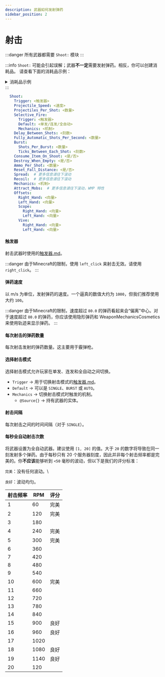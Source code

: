```yaml
---
description: 武器如何发射弹药
sidebar_position: 2
---
```


# 射击

:::danger
所有武器都需要 `Shoot:` 模块
:::

:::info
`Shoot:` 可能会引起误解；武器**不一定**需要发射弹药。相反，你可以创建消耗品。
请查看下面的消耗品示例：

<details>

<summary>消耗品示例</summary>

这个“武器”不会发射弹药。相反，当使用时它会删除自身并治疗玩家！

```yaml
Stim:
  Info:
    Weapon_Item:
      Type: "LIGHTNING_ROD"
      Name: "<gold>Stim"
      Lore:
        - "<gray>军用兴奋剂，可止血治疗战斗伤口。"
        - ""
        - "<gray>武器统计数据"
        - "<gold>➣ &c♥♥♥♥♥♥♥♥ <gold>⟸ <gray>治疗"
      Unbreakable: true
      Hide_Flags: true
      Deny_Use_In_Crafting: true
    Weapon_Get_Mechanics:
      - "Sound{sound=ITEM_ARMOR_EQUIP_CHAIN, pitch=0.75}"
    Cancel:
      Block_Interactions: true
      Item_Interactions: true
  Skin:
    Default:
      Type: FEATHER
      Custom_Model_Data: -1  # 负数在这里是可以的！
  Shoot:
    Trigger:
      Main_Hand: "RIGHT_CLICK"
      Off_Hand: "RIGHT_CLICK"
      Circumstance:
        Swimming: "DENY"
    Consume_Item_On_Shoot: true
    Delay_Between_Shots: 20
    Mechanics:
      - "Sound{sound=ENTITY_GENERIC_DRINK, noise=0.1}"
      - "Potion{potion=HEAL, level=3}"
```

</details>
:::

```yaml
  Shoot:
    Trigger: <触发器>
    Projectile_Speed: <速度>
    Projectiles_Per_Shot: <数量>
    Selective_Fire:
      Trigger: <触发器>
      Default: <单发/连发/全自动>
      Mechanics: <机制>
    Delay_Between_Shots: <刻数>
    Fully_Automatic_Shots_Per_Second: <数量>
    Burst:
      Shots_Per_Burst: <数量>
      Ticks_Between_Each_Shot: <刻数>
    Consume_Item_On_Shoot: <是/否>
    Destroy_When_Empty: <是/否>
    Ammo_Per_Shot: <数量>
    Reset_Fall_Distance: <是/否>
    Spread:  # 更多信息请往下滚动
    Recoil:  # 更多信息请往下滚动
    Mechanics: <机制>
    Attract_Mobs:  # 更多信息请往下滚动，WMP 特性
    Offsets:
      Right_Hand: <向量>
      Left_Hand: <向量>
      Scope:
        Right_Hand: <向量>
        Left_Hand: <向量>
      Vive:
        Right_Hand: <向量>
        Left_Hand: <向量>
```

#### 触发器

射击武器时使用的[触发器.md](../../trigger.md "mention")。

:::danger
由于Minecraft的限制，使用 `left_click` 来射击无效。请使用 `right_click`。&#x20;
:::

#### 弹药速度

以 m/s 为单位，发射弹药的速度。一个逼真的数值大约为 `1000`，但我们推荐使用大约 `100`。

:::danger
由于Minecraft的限制，速度超过 `80.0` 的弹药看起来会“偏离”中心。对于速度超过 `80.0` 的弹药，你应该使用隐形弹药和
WeaponMechanicsCosmetics 来使用轨迹来显示弹药。
:::

#### 每次射击的弹药数量

每次射击发射的弹药数量。这主要用于霰弹枪。

#### 选择射击模式

选择射击模式允许玩家在单发、连发和全自动之间切换。

* `Trigger` -> 用于切换射击模式的[触发器.md](../../trigger.md "mention")。
* `Default` -> 可以是 `SINGLE`、`BURST` 或 `AUTO`。
* `Mechanics` -> 切换射击模式时触发的机制。
    * `@Source{}` -> 持有武器的实体。

#### 射击间隔

每次射击之间的时间间隔（对于 `SINGLE`）。

#### 每秒全自动射击次数

将武器设置为全自动武器。建议使用 `[1, 20]` 的值。大于 `20` 的数字将导致在同一刻发射多个弹药。由于每秒只有 20
个服务器刻度，因此并非每个射击频率都是完美的。你**不应该**能够听到 `<50` 毫秒的波动，但以下是我们的评分标准：

`完美`：没有任何波动。\

`良好`：波动均匀。

| 射击频率 | RPM  | 评分 |
|------|------|:--:|
| 1    | 60   | 完美 |
| 2    | 120  | 完美 |
| 3    | 180  |    |
| 4    | 240  | 完美 |
| 5    | 300  | 完美 |
| 6    | 360  |    |
| 7    | 420  |    |
| 8    | 480  |    |
| 9    | 540  |    |
| 10   | 600  | 完美 |
| 11   | 660  |    |
| 12   | 720  |    |
| 13   | 780  |    |
| 14   | 840  |    |
| 15   | 900  | 良好 |
| 16   | 960  | 良好 |
| 17   | 1020 |    |
| 18   | 1080 | 良好 |
| 19   | 1140 | 良好 |
| 20   | 120  |    |